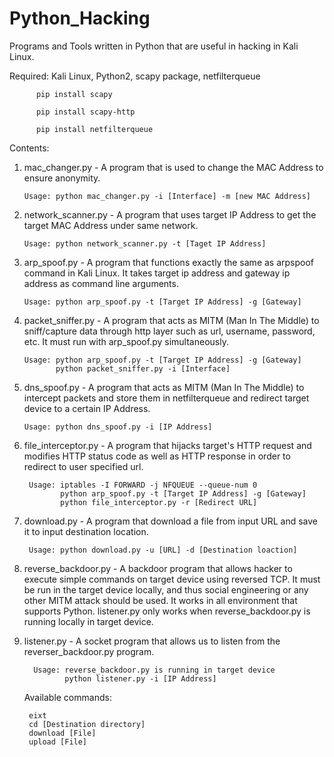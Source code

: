 # Python_Hacking

Programs and Tools written in Python that are useful in hacking in Kali Linux.

Required: Kali Linux, Python2, scapy package, netfilterqueue

          pip install scapy
          
          pip install scapy-http
          
          pip install netfilterqueue

Contents:
   1. mac_changer.py - A program that is used to change the MAC Address to ensure anonymity.
      
          Usage: python mac_changer.py -i [Interface] -m [new MAC Address]
      
   2. network_scanner.py - A program that uses target IP Address to get the target MAC Address under same network.
      
          Usage: python network_scanner.py -t [Taget IP Address]
      
   3. arp_spoof.py - A program that functions exactly the same as arpspoof command in Kali Linux. It takes target ip address and gateway ip address as command line arguments.
      
          Usage: python arp_spoof.py -t [Target IP Address] -g [Gateway]
     
   4. packet_sniffer.py - A program that acts as MITM (Man In The Middle) to sniff/capture data through http layer such as url, username, password, etc. It must run with arp_spoof.py simultaneously.
      
          Usage: python arp_spoof.py -t [Target IP Address] -g [Gateway]
                 python packet_sniffer.py -i [Interface]
                 
   5. dns_spoof.py - A program that acts as MITM (Man In The Middle) to intercept packets and store them in netfilterqueue and redirect target device to a certain IP Address.
   
          Usage: python dns_spoof.py -i [IP Address]
          
  6. file_interceptor.py - A program that hijacks target's HTTP request and modifies HTTP status code as well as HTTP response in order to redirect to user specified url.
  
          Usage: iptables -I FORWARD -j NFQUEUE --queue-num 0
                 python arp_spoof.py -t [Target IP Address] -g [Gateway]
                 python file_interceptor.py -r [Redirect URL]
       
  7. download.py - A program that download a file from input URL and save it to input destination location.
  
          Usage: python download.py -u [URL] -d [Destination loaction]
          
  8. reverse_backdoor.py - A backdoor program that allows hacker to execute simple commands on target device using reversed TCP. It must be run in the target device locally, and thus social engineering or any other MITM attack should be used. It works in all environment that supports Python. listener.py only works when reverse_backdoor.py is running locally in target device.
          
  8. listener.py - A socket program that allows us to listen from the reverser_backdoor.py program.
        
           Usage: reverse_backdoor.py is running in target device
                  python listener.py -i [IP Address]
                  
     Available commands:
     
          eixt
          cd [Destination directory]
          download [File]
          upload [File]

